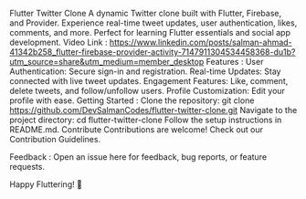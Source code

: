 Flutter Twitter Clone
A dynamic Twitter clone built with Flutter, Firebase, and Provider. Experience real-time tweet updates, user authentication, likes, comments, and more. Perfect for learning Flutter essentials and social app development.
Video Link : https://www.linkedin.com/posts/salman-ahmad-41342b258_flutter-firebase-provider-activity-7147911304534458368-du1b?utm_source=share&utm_medium=member_desktop
Features :
User Authentication: Secure sign-in and registration.
Real-time Updates: Stay connected with live tweet updates.
Engagement Features: Like, comment, delete tweets, and follow/unfollow users.
Profile Customization: Edit your profile with ease.
Getting Started :
Clone the repository: git clone https://github.com/DevSalmanCodes/flutter-twitter-clone.git
Navigate to the project directory: cd flutter-twitter-clone
Follow the setup instructions in README.md.
Contribute
Contributions are welcome! Check out our Contribution Guidelines.

Feedback :
Open an issue here for feedback, bug reports, or feature requests.

Happy Fluttering! 🚀


